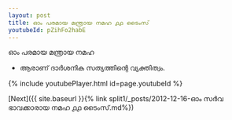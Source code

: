 ```yaml
---
layout: post
title: ഓം പരമായ മന്ത്രായ നമഹ ൧൧ ടൈംസ്
youtubeId: pZihFo2habE
---
```

 
 
 ഓം പരമായ മന്ത്രായ നമഹ 
 
 -  ആരാണ് ദാർശനിക സത്യത്തിന്റെ വ്യക്തിത്വം. 
 
  
 
  
 
 
 
 
 
 


{% include youtubePlayer.html id=page.youtubeId %}
 
[Next]({{ site.baseurl }}{% link  split1/_posts/2012-12-16-ഓം സർവ ഭാവക്കാരായ നമഹ ൧൧ ടൈംസ്.md%})
 
